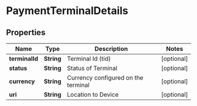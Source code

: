 
# PaymentTerminalDetails

## Properties
Name | Type | Description | Notes
------------ | ------------- | ------------- | -------------
**terminalId** | **String** | Terminal Id (tid) |  [optional]
**status** | **String** | Status of Terminal |  [optional]
**currency** | **String** | Currency configured on the terminal |  [optional]
**uri** | **String** | Location to Device |  [optional]



